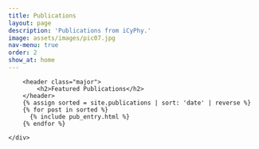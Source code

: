 ```yaml
---
title: Publications
layout: page
description: 'Publications from iCyPhy.'
image: assets/images/pic07.jpg
nav-menu: true
order: 2
show_at: home
---
```


<div class="main">
	<div class="inner">

		<header class="major">
			<h2>Featured Publications</h2>
		</header>
		{% assign sorted = site.publications | sort: 'date' | reverse %}
		{% for post in sorted %}
		  {% include pub_entry.html %}
		{% endfor %}

	</div>
</div>
